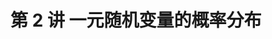 # 第 2 讲 一元随机变量的概率分布

<object data="概率论与数理统计 第 2 讲.pdf" type="application/pdf" width="150%" height="800">
    <embed src="概率论与数理统计 第 2 讲.pdf" type="application/pdf" />
</object>